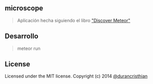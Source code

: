 microscope
----------

> Aplicación hecha siguiendo el libro ["Discover Meteor"](http://es.discovermeteor.com/)

Desarrollo
----------
> meteor run

License
----------
Licensed under the MIT license.
Copyright (c) 2014 [@durancristhian](https://twitter.com/DuranCristhian)
